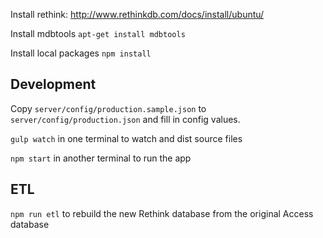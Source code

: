 Install rethink: http://www.rethinkdb.com/docs/install/ubuntu/

Install mdbtools `apt-get install mdbtools`

Install local packages `npm install`

## Development

Copy `server/config/production.sample.json` to `server/config/production.json` and fill in config values.

`gulp watch` in one terminal to watch and dist source files

`npm start` in another terminal to run the app

## ETL

`npm run etl` to rebuild the new Rethink database from the original Access database
